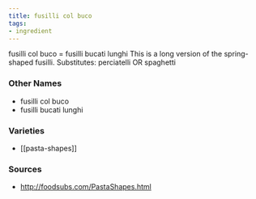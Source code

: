 ```yaml
---
title: fusilli col buco
tags:
- ingredient
---
```

fusilli col buco = fusilli bucati lunghi This is a long version of the spring-shaped fusilli. Substitutes: perciatelli OR spaghetti

### Other Names

* fusilli col buco
* fusilli bucati lunghi

### Varieties

* [[pasta-shapes]]

### Sources
* http://foodsubs.com/PastaShapes.html
